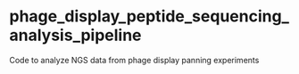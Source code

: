 # phage_display_peptide_sequencing_analysis_pipeline
Code to analyze NGS data from phage display panning experiments
